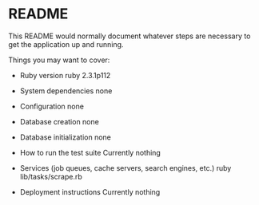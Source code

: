 # README

This README would normally document whatever steps are necessary to get the
application up and running.

Things you may want to cover:

* Ruby version
ruby 2.3.1p112

* System dependencies
none

* Configuration
none

* Database creation
none

* Database initialization
none

* How to run the test suite
Currently nothing

* Services (job queues, cache servers, search engines, etc.)
ruby lib/tasks/scrape.rb

* Deployment instructions
Currently nothing
